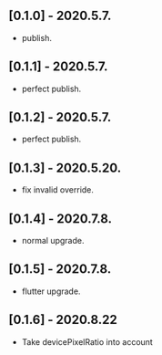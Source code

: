 ## [0.1.0] - 2020.5.7.

- publish.

## [0.1.1] - 2020.5.7.

- perfect publish.

## [0.1.2] - 2020.5.7.

- perfect publish.

## [0.1.3] - 2020.5.20.

- fix invalid override.

## [0.1.4] - 2020.7.8.

- normal upgrade.

## [0.1.5] - 2020.7.8.

- flutter upgrade.

## [0.1.6] - 2020.8.22

- Take devicePixelRatio into account
